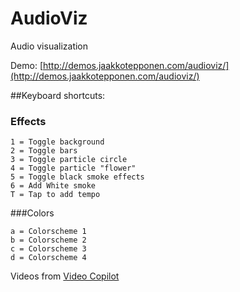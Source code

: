 # AudioViz
Audio visualization

Demo:
[http://demos.jaakkotepponen.com/audioviz/](http://demos.jaakkotepponen.com/audioviz/)

##Keyboard shortcuts:

### Effects
```
1 = Toggle background
2 = Toggle bars
3 = Toggle particle circle
4 = Toggle particle "flower"
5 = Toggle black smoke effects
6 = Add White smoke
T = Tap to add tempo
```

###Colors
```
a = Colorscheme 1
b = Colorscheme 2
c = Colorscheme 3
d = Colorscheme 4
```

Videos from [Video Copilot](http://www.videocopilot.net/blog/2011/12/new-tutorial-and-free-stock-footage/)
